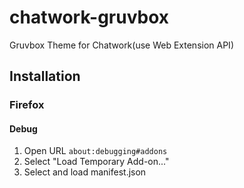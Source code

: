 # chatwork-gruvbox
Gruvbox Theme for Chatwork(use Web Extension API)

## Installation

### Firefox

#### Debug

1. Open URL `about:debugging#addons`
2. Select "Load Temporary Add-on..."
3. Select and load manifest.json
